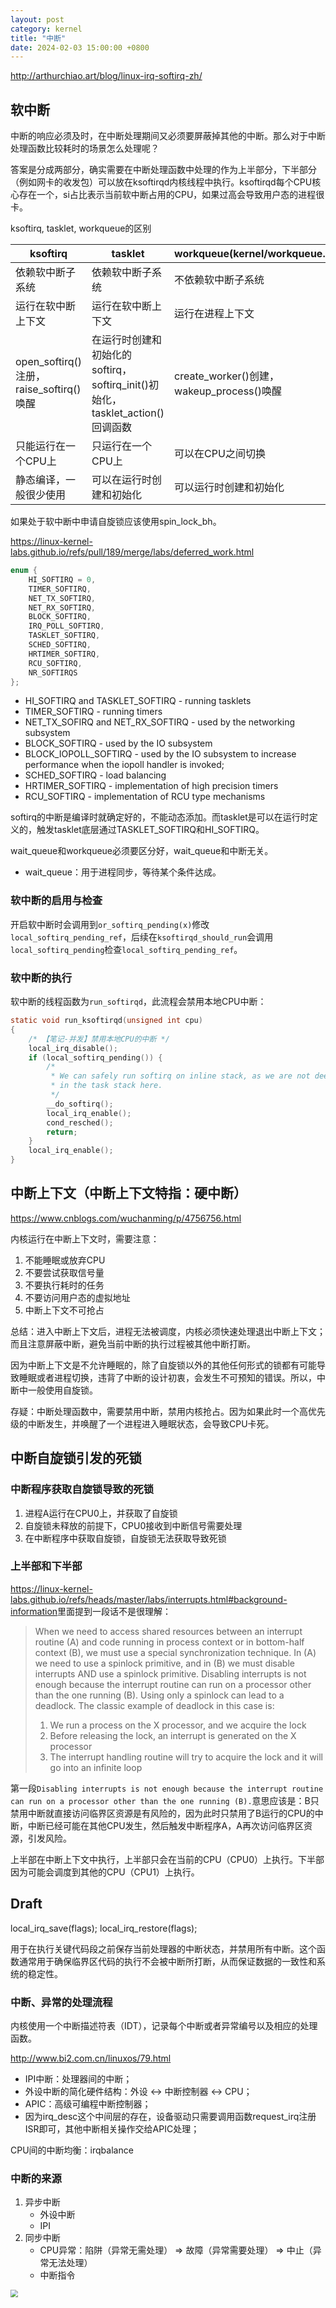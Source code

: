 ```yaml
---
layout: post
category: kernel
title: "中断"
date: 2024-02-03 15:00:00 +0800
---
```


<http://arthurchiao.art/blog/linux-irq-softirq-zh/>

## 软中断

中断的响应必须及时，在中断处理期间又必须要屏蔽掉其他的中断。那么对于中断处理函数比较耗时的场景怎么处理呢？

答案是分成两部分，确实需要在中断处理函数中处理的作为上半部分，下半部分（例如网卡的收发包）可以放在ksoftirqd内核线程中执行。ksoftirqd每个CPU核心存在一个，si占比表示当前软中断占用的CPU，如果过高会导致用户态的进程很卡。

ksoftirq, tasklet, workqueue的区别

|ksoftirq|tasklet|workqueue(kernel/workqueue.c)|
|-|-|-|
|依赖软中断子系统|依赖软中断子系统|不依赖软中断子系统|
|运行在软中断上下文|运行在软中断上下文|运行在进程上下文|
|open_softirq()注册，raise_softirq()唤醒|在运行时创建和初始化的softirq，softirq_init()初始化，tasklet_action()回调函数|create_worker()创建，wakeup_process()唤醒|
|只能运行在一个CPU上|只运行在一个CPU上|可以在CPU之间切换|
|静态编译，一般很少使用|可以在运行时创建和初始化|可以运行时创建和初始化|

如果处于软中断中申请自旋锁应该使用spin_lock_bh。

<https://linux-kernel-labs.github.io/refs/pull/189/merge/labs/deferred_work.html>

```c
enum {
    HI_SOFTIRQ = 0,
    TIMER_SOFTIRQ,
    NET_TX_SOFTIRQ,
    NET_RX_SOFTIRQ,
    BLOCK_SOFTIRQ,
    IRQ_POLL_SOFTIRQ,
    TASKLET_SOFTIRQ,
    SCHED_SOFTIRQ,
    HRTIMER_SOFTIRQ,
    RCU_SOFTIRQ,
    NR_SOFTIRQS
};
```

* HI_SOFTIRQ and TASKLET_SOFTIRQ - running tasklets
* TIMER_SOFTIRQ - running timers
* NET_TX_SOFIRQ and NET_RX_SOFTIRQ - used by the networking subsystem
* BLOCK_SOFTIRQ - used by the IO subsystem
* BLOCK_IOPOLL_SOFTIRQ - used by the IO subsystem to increase performance when the iopoll handler is invoked;
* SCHED_SOFTIRQ - load balancing
* HRTIMER_SOFTIRQ - implementation of high precision timers
* RCU_SOFTIRQ - implementation of RCU type mechanisms

softirq的中断是编译时就确定好的，不能动态添加。而tasklet是可以在运行时定义的，触发tasklet底层通过TASKLET_SOFTIRQ和HI_SOFTIRQ。

wait_queue和workqueue必须要区分好，wait_queue和中断无关。

* wait_queue：用于进程同步，等待某个条件达成。

### 软中断的启用与检查

开启软中断时会调用到`or_softirq_pending(x)`修改`local_softirq_pending_ref`，后续在`ksoftirqd_should_run`会调用`local_softirq_pending`检查`local_softirq_pending_ref`。

### 软中断的执行

软中断的线程函数为`run_softirqd`，此流程会禁用本地CPU中断：

```c
static void run_ksoftirqd(unsigned int cpu)
{
	/* 【笔记-并发】禁用本地CPU的中断 */
	local_irq_disable();
	if (local_softirq_pending()) {
		/*
		 * We can safely run softirq on inline stack, as we are not deep
		 * in the task stack here.
		 */
		__do_softirq();
		local_irq_enable();
		cond_resched();
		return;
	}
	local_irq_enable();
}
```

## 中断上下文（中断上下文特指：硬中断）

<https://www.cnblogs.com/wuchanming/p/4756756.html>

内核运行在中断上下文时，需要注意：

1. 不能睡眠或放弃CPU
2. 不要尝试获取信号量
3. 不要执行耗时的任务
4. 不要访问用户态的虚拟地址
5. 中断上下文不可抢占

总结：进入中断上下文后，进程无法被调度，内核必须快速处理退出中断上下文；而且注意屏蔽中断，避免当前中断的执行过程被其他中断打断。

因为中断上下文是不允许睡眠的，除了自旋锁以外的其他任何形式的锁都有可能导致睡眠或者进程切换，违背了中断的设计初衷，会发生不可预知的错误。所以，中断中一般使用自旋锁。

存疑：中断处理函数中，需要禁用中断，禁用内核抢占。因为如果此时一个高优先级的中断发生，并唤醒了一个进程进入睡眠状态，会导致CPU卡死。

## 中断自旋锁引发的死锁

### 中断程序获取自旋锁导致的死锁

1. 进程A运行在CPU0上，并获取了自旋锁
2. 自旋锁未释放的前提下，CPU0接收到中断信号需要处理
3. 在中断程序中获取自旋锁，自旋锁无法获取导致死锁

### 上半部和下半部

<https://linux-kernel-labs.github.io/refs/heads/master/labs/interrupts.html#background-information>里面提到一段话不是很理解：

> When we need to access shared resources between an interrupt routine (A) and code running in process context or in bottom-half context (B), we must use a special synchronization technique. In (A) we need to use a spinlock primitive, and in (B) we must disable interrupts AND use a spinlock primitive. Disabling interrupts is not enough because the interrupt routine can run on a processor other than the one running (B).
> Using only a spinlock can lead to a deadlock. The classic example of deadlock in this case is:
> 1. We run a process on the X processor, and we acquire the lock
> 2. Before releasing the lock, an interrupt is generated on the X processor
> 3. The interrupt handling routine will try to acquire the lock and it will go into an infinite loop

第一段`Disabling interrupts is not enough because the interrupt routine can run on a processor other than the one running (B).`意思应该是：B只禁用中断就直接访问临界区资源是有风险的，因为此时只禁用了B运行的CPU的中断，中断已经可能在其他CPU发生，然后触发中断程序A，A再次访问临界区资源，引发风险。

上半部在中断上下文中执行，上半部只会在当前的CPU（CPU0）上执行。下半部因为可能会调度到其他的CPU（CPU1）上执行。

## Draft

local_irq_save(flags);
local_irq_restore(flags);

用于在执行关键代码段之前保存当前处理器的中断状态，并禁用所有中断。这个函数通常用于确保临界区代码的执行不会被中断所打断，从而保证数据的一致性和系统的稳定性。

### 中断、异常的处理流程

内核使用一个中断描述符表（IDT），记录每个中断或者异常编号以及相应的处理函数。

<http://www.bi2.com.cn/linuxos/79.html>

* IPI中断：处理器间的中断；
* 外设中断的简化硬件结构：外设 <-> 中断控制器 <-> CPU；
* APIC：高级可编程中断控制器；
* 因为irq_desc这个中间层的存在，设备驱动只需要调用函数request_irq注册ISR即可，其他中断相关操作交给APIC处理；

CPU间的中断均衡：irqbalance

### 中断的来源

1. 异步中断
    * 外设中断
    * IPI
2. 同步中断
    * CPU异常：陷阱（异常无需处理） => 故障（异常需要处理） => 中止（异常无法处理）
    * 中断指令

<img src="https://github.com/lclgo/draw/raw/master/github-io/irq-1.png" style="zoom:75%">
